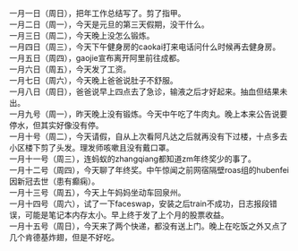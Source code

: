 一月一日（周日），把年工作总结写了。剪了指甲。</br>
一月二日（周一），今天是元旦的第三天假期，没干什么。</br>
一月三日（周二），今天晚上没怎么锻炼。</br>
一月四日（周三），今天下午健身房的caokai打来电话问什么时候再去健身房。</br>
一月五日（周四），gaojie宣布离开阿里前往成都。</br>
一月六日（周五），今天发了工资。</br>
一月七日（周六），今天晚上爸爸说肚子不舒服。</br>
一月八日（周日），爸爸说早上四点去了急诊，输液之后才好起来。抽血但结果未出。</br>
一月九号（周一），昨天晚上没有锻炼。今天中午吃了牛肉丸。晚上本来公告说要停水，但其实好像没有停。</br>
一月十号（周二），今天请假，自从上次看阿凡达之后就再没有下过楼，十点多去小区楼下剪了头发。理发师咳嗽且没有戴口罩。</br>
一月十一号（周三），连蚂蚁的zhangqiang都知道zm年终奖少的事了。</br>
一月十二号（周四），今天聊了年终奖。中午惊闻之前网宿隔壁roas组的hubenfei因新冠去世（患有癫痫）。</br>
一月十三号（周五），今天上午妈妈坐动车回泉州。</br>
一月十四号（周六），试了一下faceswap，安装之后train不成功，日志报段错误，可能是笔记本内存太小。早上终于发了上个月的股票收益。</br>
一月十五号（周日），今天来了两个快递，都没有送上门。晚上在吃饭之外又点了几个肯德基炸翅，但是不好吃。</br>

